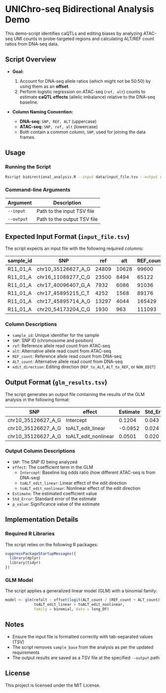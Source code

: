 # UNIChro-seq Bidirectional Analysis Demo

This demo-script identifies caQTLs and editing biases by analyzing ATAC-seq UMI counts in probe-targeted regions and calculating ALT/REF count ratios from DNA-seq data.

## Script Overview

- **Goal:**
  1. Account for DNA-seq allele ratios (which might not be 50:50) by using them as an **offset**.
  2. Perform logistic regression on ATAC-seq (`ref, alt`) counts to estimate **caQTL effects** (allelic imbalance) relative to the DNA-seq baseline.

- **Column Naming Convention:**
  - **DNA-seq:** `SNP, REF, ALT` (uppercase)
  - **ATAC-seq:** `SNP, ref, alt` (lowercase)
  - Both contain a common column, `SNP`, used for joining the data frames.


## Usage

### Running the Script
```bash
Rscript bidirectional_analysis.R --input data/input_file.tsv --output results/glm_results.tsv
```

### Command-line Arguments
| Argument | Description |
|----------|-------------|
| `--input` | Path to the input TSV file |
| `--output` | Path to the output TSV file |

## Expected Input Format (`input_file.tsv`)
The script expects an input file with the following required columns:

| sample_id | SNP | ref | alt | REF_count | ALT_count | edit_direction |
|-----------|-----|-----|-----|------------|------------|----------------|
| R11_01_A | chr10_35126627_A_G | 24809 |10628 | 99600 | 40789 | ALT_to_REF |
| R11_01_A | chr16_11088277_C_G | 23500 | 8494 | 65122 | 29536 | ALT_to_REF |
| R11_01_A | chr17_40096407_G_A | 7932 | 6086 | 91036 | 69693 | ALT_to_REF |
| R11_01_A | chr17_45895215_C_T | 4252 | 1568 | 89176 | 39938 | ALT_to_REF |
| R11_01_A | chr17_45895714_A_G | 13297 | 4044 | 165429 | 72277 | ALT_to_REF |
| R11_01_A | chr20_54173204_C_G | 1930 | 963 | 111093 | 51338 | ALT_to_REF |

### Column Descriptions
* `sample_id`: Unique identifier for the sample
* `SNP`: SNP ID (chromosome and position)
* `ref`: Reference allele read count from ATAC-seq
* `alt`: Alternative allele read count from ATAC-seq
* `REF_count`: Reference allele read count from DNA-seq
* `ALT_count`: Alternative allele read count from DNA-seq
* `edit_direction`: Editing direction (`REF_to_ALT`, `ALT_to_REF`, or `NON_EDIT`)

## Output Format (`glm_results.tsv`)
The script generates an output file containing the results of the GLM analysis in the following format:

| SNP | effect | Estimate | Std_Error | p_value |
|-----|---------|-----------|------------|----------|
| chr10_35126627_A_G | Intercept | 0.1204 | 0.043 | 0.005 |
| chr10_35126627_A_G | toALT_edit_linear | -0.0852 | 0.024 | 0.001 |
| chr10_35126627_A_G | toALT_edit_nonlinear | 0.0501 | 0.020 | 0.012 |

### Output Column Descriptions
* `SNP`: The SNP ID being analyzed
* `effect`: The coefficient term in the GLM
  * `Intercept`: Baseline log odds ratio (how different ATAC-seq is from DNA-seq)
  * `toALT_edit_linear`: Linear effect of the edit direction
  * `toALT_edit_nonlinear`: Nonlinear effect of the edit direction
* `Estimate`: The estimated coefficient value
* `Std_Error`: Standard error of the estimate
* `p_value`: Significance value of the estimate

## Implementation Details

### Required R Libraries
The script relies on the following R packages:

```R
suppressPackageStartupMessages({
  library(dplyr)
  library(tidyr)
})
```

### GLM Model
The script applies a generalized linear model (GLM) with a binomial family:

```R
model <- glm(refalt ~ offset(logit(ALT_count / (REF_count + ALT_count))) +
             toALT_edit_linear + toALT_edit_nonlinear,
             family = binomial, data = long_DF)
```

## Notes
* Ensure the input file is formatted correctly with tab-separated values (TSV)
* The script removes `sample_base` from the analysis as per the updated requirements
* The output results are saved as a TSV file at the specified `--output` path

## License
This project is licensed under the MIT License.
